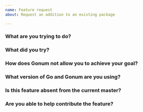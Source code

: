 ```yaml
---
name: Feature request
about: Request an addition to an existing package

---
```

<!--
Please make sure your issue title matches the Go convention; a summary
of the problem, prefixed by the primary affected package.
-->
### What are you trying to do?
<!-- Describe the problem you are trying to solve. -->


### What did you try?
<!-- Please include a link to a minimal reproducer here. -->


### How does Gonum not allow you to achieve your goal?


### What version of Go and Gonum are you using?
<!--
Paste the output of `go version` and if you are installing Gonum from source, paste
the output of `(cd $(go env GOPATH)/src/github.com/savalin/gonum && git rev-parse HEAD)`.
-->


### Is this feature absent from the current master?


### Are you able to help contribute the feature?
<!-- Can you provide code contributions or information to help? -->

